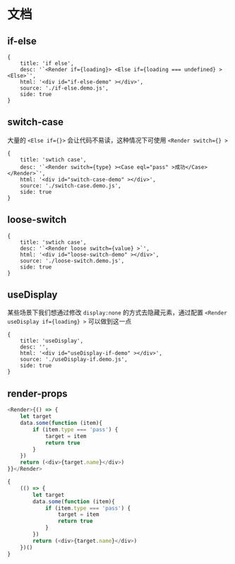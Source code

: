 # 文档


## if-else

````code
{
    title: 'if else',
    desc: '`<Render if={loading}> <Else if={loading === undefined} > <Else>`',
    html: '<div id="if-else-demo" ></div>',
    source: './if-else.demo.js',
    side: true
}
````

## switch-case

大量的 `<Else if={}>` 会让代码不易读，这种情况下可使用 `<Render switch={} >`

````code
{
    title: 'swtich case',
    desc: '`<Render switch={type} ><Case eql="pass" >成功</Case></Render>`',
    html: '<div id="switch-case-demo" ></div>',
    source: './switch-case.demo.js',
    side: true
}
````

## loose-switch

````code
{
    title: 'swtich case',
    desc: '`<Render loose switch={value} >`',
    html: '<div id="loose-switch-demo" ></div>',
    source: './loose-switch.demo.js',
    side: true
}
````

## useDisplay

某些场景下我们想通过修改 `display:none` 的方式去隐藏元素，通过配置 `<Render useDisplay if={loading} >` 可以做到这一点

````code
{
    title: 'useDisplay',
    desc: '',
    html: '<div id="useDisplay-if-demo" ></div>',
    source: './useDisplay-if.demo.js',
    side: true
}
````

## render-props

```js
<Render>{() => {
    let target
    data.some(function (item){
        if (item.type === 'pass') {
            target = item
            return true
        }
    })
    return (<div>{target.name}</div>)
}}</Render>

{
    (() => {
        let target
        data.some(function (item){
            if (item.type === 'pass') {
                target = item
                return true
            }
        })
        return (<div>{target.name}</div>)
    })()
}
```
